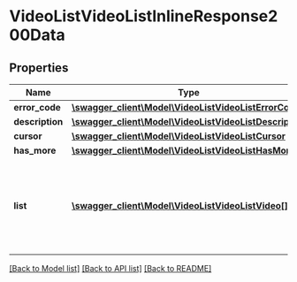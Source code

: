 # VideoListVideoListInlineResponse200Data

## Properties
Name | Type | Description | Notes
------------ | ------------- | ------------- | -------------
**error_code** | [**\swagger_client\Model\VideoListVideoListErrorCode**](VideoListVideoListErrorCode.md) |  | 
**description** | [**\swagger_client\Model\VideoListVideoListDescription**](VideoListVideoListDescription.md) |  | 
**cursor** | [**\swagger_client\Model\VideoListVideoListCursor**](VideoListVideoListCursor.md) |  | 
**has_more** | [**\swagger_client\Model\VideoListVideoListHasMore**](VideoListVideoListHasMore.md) |  | 
**list** | [**\swagger_client\Model\VideoListVideoListVideo[]**](VideoListVideoListVideo.md) | 由于置顶的原因, list长度可能比count指定的数量多一些或少一些。 | [optional] 

[[Back to Model list]](../README.md#documentation-for-models) [[Back to API list]](../README.md#documentation-for-api-endpoints) [[Back to README]](../README.md)

